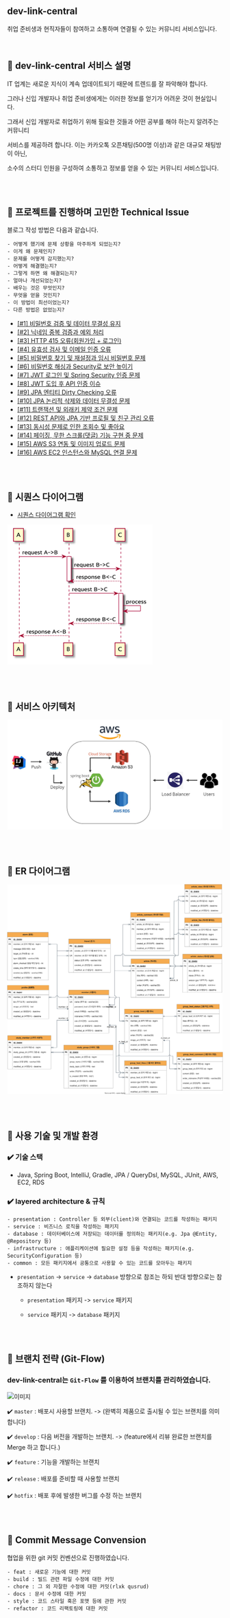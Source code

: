 ## dev-link-central

취업 준비생과 현직자들이 참여하고 소통하며 연결될 수 있는 커뮤니티 서비스입니다.

<br/>

## 📌 dev-link-central 서비스 설명

IT 업계는 새로운 지식이 계속 업데이트되기 때문에 트렌드를 잘 파악해야 합니다.

그러나 신입 개발자나 취업 준비생에게는 이러한 정보를 얻기가 어려운 것이 현실입니다.


그래서 신입 개발자로 취업하기 위해 필요한 것들과 어떤 공부를 해야 하는지 알려주는 커뮤니티

서비스를 제공하려 합니다. 이는 카카오톡 오픈채팅(500명 이상)과 같은 대규모 채팅방이 아닌,

소수의 스터디 인원을 구성하여 소통하고 정보를 얻을 수 있는 커뮤니티 서비스입니다.

<br/><br/>

## 📌 프로젝트를 진행하며 고민한 Technical Issue

블로그 작성 방법은 다음과 같습니다.

```text
- 어떻게 했기에 문제 상황을 마주하게 되었는지?
- 이게 왜 문제인지?
- 문제를 어떻게 감지했는지?
- 어떻게 해결했는지?
- 그렇게 하면 왜 해결되는지?
- 얼마나 개선되었는지?
- 배우는 것은 무엇인지?
- 무엇을 얻을 것인지?
- 이 방법이 최선이었는지?
- 다른 방법은 없었는지?
```

- [[#1] 비밀번호 검증 및 데이터 무결성 유지](https://alstjr706.tistory.com/384)
- [[#2] 닉네임 중복 검증과 예외 처리](https://alstjr706.tistory.com/387)
- [[#3] HTTP 415 오류(회원가입 + 로그인)](https://alstjr706.tistory.com/388)
- [[#4] 유효성 검사 및 이메일 인증 오류](https://alstjr706.tistory.com/408)
- [[#5] 비밀번호 찾기 및 재설정과 임시 비밀번호 문제](https://alstjr706.tistory.com/379)
- [[#6] 비밀번호 해싱과 Security로 보안 높이기](https://alstjr706.tistory.com/383)
- [[#7] JWT 로그인 및 Spring Security 인증 문제](https://alstjr706.tistory.com/395)
- [[#8] JWT 도입 후 API 인증 이슈](https://alstjr706.tistory.com/398)
- [[#9] JPA 엔티티 Dirty Checking 오류](https://alstjr706.tistory.com/389)
- [[#10] JPA 논리적 삭제와 데이터 무결성 문제](https://alstjr706.tistory.com/385)
- [[#11] 트랜잭션 및 외래키 제약 조건 문제](https://alstjr706.tistory.com/381)
- [[#12] REST API와 JPA 기반 프로필 및 친구 관리 오류](https://alstjr706.tistory.com/397)
- [[#13] 동시성 문제로 인한 조회수 및 좋아요](https://alstjr706.tistory.com/404)
- [[#14] 페이징, 무한 스크롤(댓글) 기능 구현 중 문제](https://alstjr706.tistory.com/391)
- [[#15] AWS S3 연동 및 이미지 업로드 문제](https://alstjr706.tistory.com/405)
- [[#16] AWS EC2 인스턴스와 MySQL 연결 문제](https://alstjr706.tistory.com/411)



<br/><br/>

## 📌 시퀀스 다이어그램

- [시퀀스 다이어그램 확인](https://github.com/f-lab-edu/dev-link-central/blob/master/demo/%EC%8B%9C%ED%80%80%EC%8A%A4.md)

![이미지](/demo/시퀀스_이미지1.png)



<br/><br/>

## 📌 서비스 아키텍처

![이미지](/demo/아키텍처.png)

<br/><br/>

## 📌 ER 다이어그램

![이미지](/schema/project-erd.svg)

<br/><br/>

## 📌 사용 기술 및 개발 환경

### ✔️ 기술 스택

- Java, Spring Boot, IntelliJ, Gradle, JPA / QueryDsl, MySQL, JUnit, AWS, EC2, RDS


### ✔️ layered architecture & 규칙

```
- presentation : Controller 등 외부(client)와 연결되는 코드를 작성하는 패키지
- service : 비즈니스 로직을 작성하는 패키지
- database : 데이터베이스에 저장되는 데이터를 정의하는 패키지(e.g. Jpa @Entity, @Repository 등)
- infrastructure : 애플리케이션에 필요한 설정 등을 작성하는 패키지(e.g. SecurityConfiguration 등)
- common : 모든 패키지에서 공통으로 사용할 수 있는 코드를 모아두는 패키지
```

- `presentation` -> `service` -> `database` 방향으로 참조는 하되 반대 방향으로는 참조하지 않는다

  - `presentation` 패키지 -> `service` 패키지

  - `service` 패키지 -> `database` 패키지


<br/><br/>

## 📌 브랜치 전략 (Git-Flow)

### dev-link-central는 `Git-Flow` 를 이용하여 브랜치를 관리하였습니다.

![이미지](/demo/깃.png)

✔️ `master` : 배포시 사용할 브랜치. -> (완벽히 제품으로 출시될 수 있는 브랜치를 의미합니다)

✔️ `develop` : 다음 버전을 개발하는 브랜치. -> (feature에서 리뷰 완료한 브랜치를 Merge 하고 합니다.)

✔️ `feature` : 기능을 개발하는 브랜치

✔️ `release` : 배포를 준비할 때 사용할 브랜치

✔️ `hotfix` : 배포 후에 발생한 버그를 수정 하는 브랜치


<br/><br/>

## 📌 Commit Message Convension

협업을 위한 git 커밋 컨벤션으로 진행하였습니다.

```
- feat : 새로운 기능에 대한 커밋
- build : 빌드 관련 파일 수정에 대한 커밋
- chore : 그 외 자잘한 수정에 대한 커밋(rlxk qusrud)
- docs : 문서 수정에 대한 커밋
- style : 코드 스타일 혹은 포맷 등에 관한 커밋
- refactor : 코드 리팩토링에 대한 커밋
```
